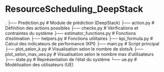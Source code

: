 # ResourceScheduling_DeepStack

.
├── Prediction.py               # Module de prédiction (DeepStack)
├── action.py                  # Définition des actions possibles
├── checks.py                  # Vérifications et contraintes du système
├── estimator_functions.py     # Fonctions d’estimation
├── helpers.py                 # Fonctions utilitaires
├── kpi_formula.py             # Calcul des indicateurs de performance (KPI)
├── main.py                    # Script principal
├── plot_selon_k.py            # Visualisation selon le nombre de slots/k
├── plot_selon_max_ues.py      # Visualisation selon le nombre max d’utilisateurs
├── state.py                   # Représentation de l’état du système
└── ue.py                      # Modélisation des utilisateurs (UE)
